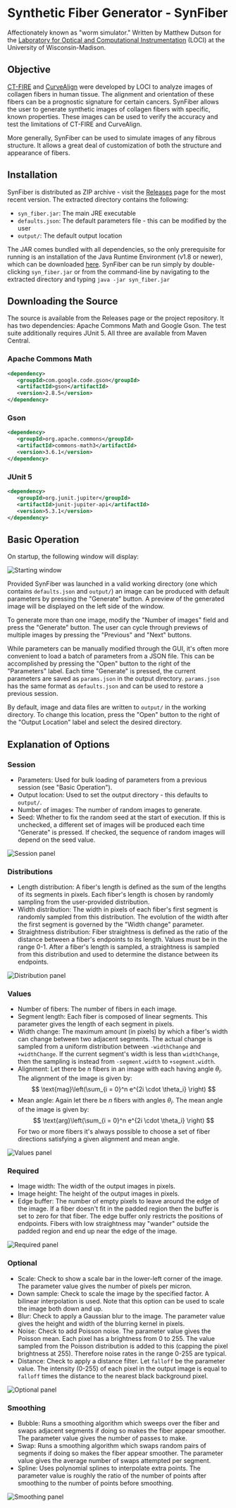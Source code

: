 # Synthetic Fiber Generator - SynFiber

Affectionately known as "worm simulator." Written by Matthew Dutson for the [Laboratory for Optical
and Computational Instrumentation](https://loci.wisc.edu) (LOCI) at the University of
Wisconsin-Madison.

## Objective

[CT-FIRE](https://loci.wisc.edu/software/ctfire) and
[CurveAlign](https://loci.wisc.edu/software/curvealign) were developed by LOCI to analyze images of
collagen fibers in human tissue. The alignment and orientation of these fibers can be a prognostic
signature for certain cancers. SynFiber allows the user to generate synthetic images of collagen
fibers with specific, known properties. These images can be used to verify the accuracy and test the
limitations of CT-FIRE and CurveAlign.

More generally, SynFiber can be used to simulate images of any fibrous structure. It allows a great
deal of customization of both the structure and appearance of fibers.

## Installation

SynFiber is distributed as ZIP archive - visit the
[Releases](https://github.com/uw-loci/syntheticfibergenerator/releases) page for the most recent
version. The extracted directory contains the following:

* `syn_fiber.jar`: The main JRE executable
* `defaults.json`: The default parameters file - this can be modified by the user
* `output/`: The default output location

The JAR comes bundled with all dependencies, so the only prerequisite for running is an installation
of the Java Runtime Environment (v1.8 or newer), which can be downloaded
[here](http://www.java.com). SynFiber can be run simply by double-clicking `syn_fiber.jar` or from
the command-line by navigating to the extracted directory and typing `java -jar syn_fiber.jar`

## Downloading the Source

The source is available from the Releases page or the project repository. It has two dependencies:
Apache Commons Math and Google Gson. The test suite additionally requires JUnit 5. All three are
available from Maven Central.

### Apache Commons Math

```xml
<dependency>
   <groupId>com.google.code.gson</groupId>
   <artifactId>gson</artifactId>
   <version>2.8.5</version>
</dependency>
```

### Gson

```xml
<dependency>
   <groupId>org.apache.commons</groupId>
   <artifactId>commons-math3</artifactId>
   <version>3.6.1</version>
</dependency>
```

### JUnit 5

```xml
<dependency>
   <groupId>org.junit.jupiter</groupId>
   <artifactId>junit-jupiter-api</artifactId>
   <version>5.3.1</version>
</dependency>
```

## Basic Operation

On startup, the following window will display:

![Starting window](readme_assets/StartingWindow.png)

Provided SynFiber was launched in a valid working directory (one which contains `defaults.json` and
`output/`) an image can be produced with default parameters by pressing the "Generate" button. A
preview of the generated image will be displayed on the left side of the window.

To generate more than one image, modify the "Number of images" field and press the "Generate"
button. The user can cycle through previews of multiple images by pressing the "Previous" and "Next"
buttons.

While parameters can be manually modified through the GUI, it's often more convenient to load a
batch of parameters from a JSON file. This can be accomplished by pressing the "Open" button to the
right of the "Parameters" label. Each time "Generate" is pressed, the current parameters are saved
as `params.json` in the output directory. `params.json` has the same format as `defaults.json` and
can be used to restore a previous session.

By default, image and data files are written to `output/` in the working directory. To change this
location, press the "Open" button to the right of the "Output Location" label and select the desired
directory.

## Explanation of Options

### Session

* Parameters: Used for bulk loading of parameters from a previous session (see "Basic Operation").
* Output location: Used to set the output directory - this defaults to `output/`.
* Number of images: The number of random images to generate.
* Seed: Whether to fix the random seed at the start of execution. If this is unchecked, a different
  set of images will be produced each time "Generate" is pressed. If checked, the sequence of random
  images will depend on the seed value.

![Session panel](readme_assets/SessionPanel.png)

### Distributions

* Length distribution: A fiber's length is defined as the sum of the lengths of its segments in
  pixels. Each fiber's length is chosen by randomly sampling from the user-provided distribution.
* Width distribution: The width in pixels of each fiber's first segment is randomly sampled from
  this distribution. The evolution of the width after the first segment is governed by the "Width
  change" parameter.
* Straightness distribution: Fiber straightness is defined as the ratio of the distance between a
  fiber's endpoints to its length. Values must be in the range 0-1. After a fiber's length is
  sampled, a straightness is sampled from this distribution and used to determine the distance
  between its endpoints.

![Distribution panel](readme_assets/DistributionsPanel.png)

### Values

* Number of fibers: The number of fibers in each image.
* Segment length: Each fiber is composed of linear segments. This parameter gives the length of each
  segment in pixels.
* Width change: The maximum amount (in pixels) by which a fiber's width can change between two
  adjacent segments. The actual change is sampled from a uniform distribution between `-widthChange`
  and `+widthChange`. If the current segment's width is less than `widthChange`, then the sampling
  is instead from `-segment.width` to `+segment.width`.
* Alignment: Let there be $n$ fibers in an image with each having angle $\theta_i$. The alignment of
  the image is given by:
  $$
    \text{mag}\left(\sum_{i = 0}^n e^{2i \cdot \theta_i} \right)
  $$
* Mean angle: Again let there be $n$ fibers with angles $\theta_i$. The mean angle of the image is
  given by:
  $$
    \text{arg}\left(\sum_{i = 0}^n e^{2i \cdot \theta_i} \right)
  $$
  For two or more fibers it's always possible to choose a set of fiber directions satisfying a given
  alignment and mean angle.

![Values panel](readme_assets/ValuesPanel.png)

### Required

* Image width: The width of the output images in pixels.
* Image height: The height of the output images in pixels.
* Edge buffer: The number of empty pixels to leave around the edge of the image. If a fiber doesn't
  fit in the padded region then the buffer is set to zero for that fiber. The edge buffer only
  restricts the positions of endpoints. Fibers with low straightness may "wander" outside the padded
  region and end up near the edge of the image.

![Required panel](readme_assets/RequiredPanel.png)

### Optional

* Scale: Check to show a scale bar in the lower-left corner of the image. The parameter value gives
  the number of pixels per micron.
* Down sample: Check to scale the image by the specified factor. A bilinear interpolation is used.
  Note that this option can be used to scale the image both down and up.
* Blur: Check to apply a Gaussian blur to the image. The parameter value gives the height and width
  of the blurring kernel in pixels.
* Noise: Check to add Poisson noise. The parameter value gives the Poisson mean. Each pixel has a
  brightness from 0 to 255. The value sampled from the Poisson distribution is added to this
  (capping the pixel brightness at 255). Therefore noise rates in the range 0-255 are typical.
* Distance: Check to apply a distance filter. Let `falloff` be the parameter value. The intensity
  (0-255) of each pixel in the output image is equal to `falloff` times the distance to the nearest
  black background pixel.

![Optional panel](readme_assets/OptionalPanel.png)

### Smoothing

* Bubble: Runs a smoothing algorithm which sweeps over the fiber and swaps adjacent segments if
  doing so makes the fiber appear smoother. The parameter value gives the number of passes to make.
* Swap: Runs a smoothing algorithm which swaps random pairs of segments if doing so makes the fiber
  appear smoother. The parameter value gives the average number of swaps attempted per segment.
* Spline: Uses polynomial splines to interpolate extra points. The parameter value is roughly the
  ratio of the number of points after smoothing to the number of points before smoothing.

![Smoothing panel](readme_assets/SmoothingPanel.png)
